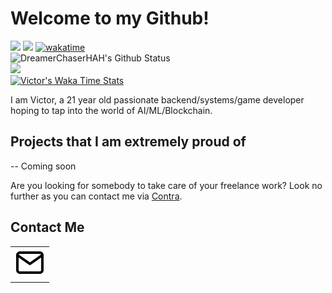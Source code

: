 # Welcome to my Github!

![](https://komarev.com/ghpvc/?username=DreamerChaserHAH)
<img src="https://www.codewars.com/users/DreamerChaserHAH/badges/small"/>
[![wakatime](https://wakatime.com/badge/user/27549552-d2e3-455c-a289-849f61fcb36b.svg)](https://wakatime.com/@27549552-d2e3-455c-a289-849f61fcb36b)
<br>
![DreamerChaserHAH's Github Status](https://github-readme-stats.vercel.app/api?username=DreamerChaserHAH&show_icons=true&theme=dracula)
<br>
![](https://github-readme-stats.vercel.app/api/top-langs/?username=DreamerChaserHAH&langs_count=5&hide=Makefile,Svelte,CMake,Jupyter%20Notebook&theme=dracula)
<br>
[![Victor's Waka Time Stats](https://github-readme-stats.vercel.app/api/wakatime?username=27549552-d2e3-455c-a289-849f61fcb36b&theme=dracula)](https://github.com/anuraghazra/github-readme-stats)

I am Victor, a 21 year old passionate backend/systems/game developer hoping to tap into the world of AI/ML/Blockchain.

## Projects that I am extremely proud of

-- Coming soon

Are you looking for somebody to take care of your freelance work? Look no further as you can contact me via <a href="https://contra.com/dreamerethan?utm_campaign=social_sharing&utm_medium=independent_share&utm_source=copy_link">Contra</a>.

## Contact Me
<table>
  <tr>
    <td>
        <a href="contact@htetaung.com">
          <img src="https://github.com/feathericons/feather/blob/main/icons/mail.svg"></img>
        </a>
    </td>
  </tr>
</table>
